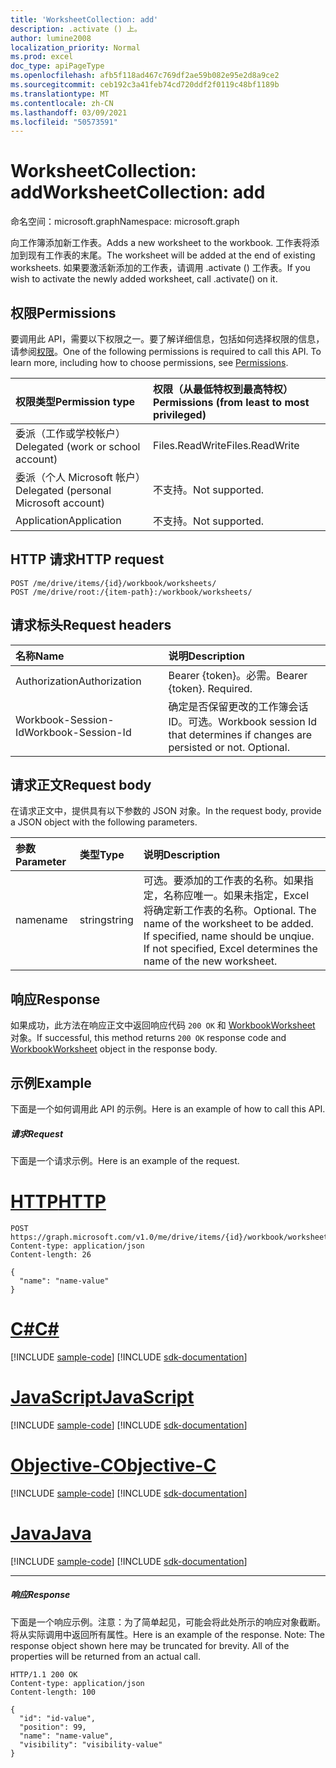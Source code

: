 ```yaml
---
title: 'WorksheetCollection: add'
description: .activate () 上。
author: lumine2008
localization_priority: Normal
ms.prod: excel
doc_type: apiPageType
ms.openlocfilehash: afb5f118ad467c769df2ae59b082e95e2d8a9ce2
ms.sourcegitcommit: ceb192c3a41feb74cd720ddf2f0119c48bf1189b
ms.translationtype: MT
ms.contentlocale: zh-CN
ms.lasthandoff: 03/09/2021
ms.locfileid: "50573591"
---
```

# <a name="worksheetcollection-add"></a><span data-ttu-id="68061-103">WorksheetCollection: add</span><span class="sxs-lookup"><span data-stu-id="68061-103">WorksheetCollection: add</span></span>

<span data-ttu-id="68061-104">命名空间：microsoft.graph</span><span class="sxs-lookup"><span data-stu-id="68061-104">Namespace: microsoft.graph</span></span>

<span data-ttu-id="68061-105">向工作簿添加新工作表。</span><span class="sxs-lookup"><span data-stu-id="68061-105">Adds a new worksheet to the workbook.</span></span> <span data-ttu-id="68061-106">工作表将添加到现有工作表的末尾。</span><span class="sxs-lookup"><span data-stu-id="68061-106">The worksheet will be added at the end of existing worksheets.</span></span> <span data-ttu-id="68061-107">如果要激活新添加的工作表，请调用 .activate () 工作表。</span><span class="sxs-lookup"><span data-stu-id="68061-107">If you wish to activate the newly added worksheet, call .activate() on it.</span></span>
## <a name="permissions"></a><span data-ttu-id="68061-108">权限</span><span class="sxs-lookup"><span data-stu-id="68061-108">Permissions</span></span>
<span data-ttu-id="68061-p102">要调用此 API，需要以下权限之一。要了解详细信息，包括如何选择权限的信息，请参阅[权限](/graph/permissions-reference)。</span><span class="sxs-lookup"><span data-stu-id="68061-p102">One of the following permissions is required to call this API. To learn more, including how to choose permissions, see [Permissions](/graph/permissions-reference).</span></span>

|<span data-ttu-id="68061-111">权限类型</span><span class="sxs-lookup"><span data-stu-id="68061-111">Permission type</span></span>      | <span data-ttu-id="68061-112">权限（从最低特权到最高特权）</span><span class="sxs-lookup"><span data-stu-id="68061-112">Permissions (from least to most privileged)</span></span>              |
|:--------------------|:---------------------------------------------------------|
|<span data-ttu-id="68061-113">委派（工作或学校帐户）</span><span class="sxs-lookup"><span data-stu-id="68061-113">Delegated (work or school account)</span></span> | <span data-ttu-id="68061-114">Files.ReadWrite</span><span class="sxs-lookup"><span data-stu-id="68061-114">Files.ReadWrite</span></span>    |
|<span data-ttu-id="68061-115">委派（个人 Microsoft 帐户）</span><span class="sxs-lookup"><span data-stu-id="68061-115">Delegated (personal Microsoft account)</span></span> | <span data-ttu-id="68061-116">不支持。</span><span class="sxs-lookup"><span data-stu-id="68061-116">Not supported.</span></span>    |
|<span data-ttu-id="68061-117">Application</span><span class="sxs-lookup"><span data-stu-id="68061-117">Application</span></span> | <span data-ttu-id="68061-118">不支持。</span><span class="sxs-lookup"><span data-stu-id="68061-118">Not supported.</span></span> |

## <a name="http-request"></a><span data-ttu-id="68061-119">HTTP 请求</span><span class="sxs-lookup"><span data-stu-id="68061-119">HTTP request</span></span>
<!-- { "blockType": "ignored" } -->
```http
POST /me/drive/items/{id}/workbook/worksheets/
POST /me/drive/root:/{item-path}:/workbook/worksheets/

```
## <a name="request-headers"></a><span data-ttu-id="68061-120">请求标头</span><span class="sxs-lookup"><span data-stu-id="68061-120">Request headers</span></span>
| <span data-ttu-id="68061-121">名称</span><span class="sxs-lookup"><span data-stu-id="68061-121">Name</span></span>       | <span data-ttu-id="68061-122">说明</span><span class="sxs-lookup"><span data-stu-id="68061-122">Description</span></span>|
|:---------------|:----------|
| <span data-ttu-id="68061-123">Authorization</span><span class="sxs-lookup"><span data-stu-id="68061-123">Authorization</span></span>  | <span data-ttu-id="68061-p103">Bearer {token}。必需。</span><span class="sxs-lookup"><span data-stu-id="68061-p103">Bearer {token}. Required.</span></span> |
| <span data-ttu-id="68061-126">Workbook-Session-Id</span><span class="sxs-lookup"><span data-stu-id="68061-126">Workbook-Session-Id</span></span>  | <span data-ttu-id="68061-p104">确定是否保留更改的工作簿会话 ID。可选。</span><span class="sxs-lookup"><span data-stu-id="68061-p104">Workbook session Id that determines if changes are persisted or not. Optional.</span></span>|

## <a name="request-body"></a><span data-ttu-id="68061-129">请求正文</span><span class="sxs-lookup"><span data-stu-id="68061-129">Request body</span></span>
<span data-ttu-id="68061-130">在请求正文中，提供具有以下参数的 JSON 对象。</span><span class="sxs-lookup"><span data-stu-id="68061-130">In the request body, provide a JSON object with the following parameters.</span></span>

| <span data-ttu-id="68061-131">参数</span><span class="sxs-lookup"><span data-stu-id="68061-131">Parameter</span></span>    | <span data-ttu-id="68061-132">类型</span><span class="sxs-lookup"><span data-stu-id="68061-132">Type</span></span>   |<span data-ttu-id="68061-133">说明</span><span class="sxs-lookup"><span data-stu-id="68061-133">Description</span></span>|
|:---------------|:--------|:----------|
|<span data-ttu-id="68061-134">name</span><span class="sxs-lookup"><span data-stu-id="68061-134">name</span></span>|<span data-ttu-id="68061-135">string</span><span class="sxs-lookup"><span data-stu-id="68061-135">string</span></span>|<span data-ttu-id="68061-p105">可选。要添加的工作表的名称。如果指定，名称应唯一。如果未指定，Excel 将确定新工作表的名称。</span><span class="sxs-lookup"><span data-stu-id="68061-p105">Optional. The name of the worksheet to be added. If specified, name should be unqiue. If not specified, Excel determines the name of the new worksheet.</span></span>|

## <a name="response"></a><span data-ttu-id="68061-140">响应</span><span class="sxs-lookup"><span data-stu-id="68061-140">Response</span></span>

<span data-ttu-id="68061-141">如果成功，此方法在响应正文中返回响应代码 `200 OK` 和 [WorkbookWorksheet](../resources/worksheet.md) 对象。</span><span class="sxs-lookup"><span data-stu-id="68061-141">If successful, this method returns `200 OK` response code and [WorkbookWorksheet](../resources/worksheet.md) object in the response body.</span></span>

## <a name="example"></a><span data-ttu-id="68061-142">示例</span><span class="sxs-lookup"><span data-stu-id="68061-142">Example</span></span>
<span data-ttu-id="68061-143">下面是一个如何调用此 API 的示例。</span><span class="sxs-lookup"><span data-stu-id="68061-143">Here is an example of how to call this API.</span></span>
##### <a name="request"></a><span data-ttu-id="68061-144">请求</span><span class="sxs-lookup"><span data-stu-id="68061-144">Request</span></span>
<span data-ttu-id="68061-145">下面是一个请求示例。</span><span class="sxs-lookup"><span data-stu-id="68061-145">Here is an example of the request.</span></span>

# <a name="http"></a>[<span data-ttu-id="68061-146">HTTP</span><span class="sxs-lookup"><span data-stu-id="68061-146">HTTP</span></span>](#tab/http)
<!-- {
  "blockType": "request",
  "name": "worksheetcollection_add"
}-->
```http
POST https://graph.microsoft.com/v1.0/me/drive/items/{id}/workbook/worksheets/add
Content-type: application/json
Content-length: 26

{
  "name": "name-value"
}
```
# <a name="c"></a>[<span data-ttu-id="68061-147">C#</span><span class="sxs-lookup"><span data-stu-id="68061-147">C#</span></span>](#tab/csharp)
[!INCLUDE [sample-code](../includes/snippets/csharp/worksheetcollection-add-csharp-snippets.md)]
[!INCLUDE [sdk-documentation](../includes/snippets/snippets-sdk-documentation-link.md)]

# <a name="javascript"></a>[<span data-ttu-id="68061-148">JavaScript</span><span class="sxs-lookup"><span data-stu-id="68061-148">JavaScript</span></span>](#tab/javascript)
[!INCLUDE [sample-code](../includes/snippets/javascript/worksheetcollection-add-javascript-snippets.md)]
[!INCLUDE [sdk-documentation](../includes/snippets/snippets-sdk-documentation-link.md)]

# <a name="objective-c"></a>[<span data-ttu-id="68061-149">Objective-C</span><span class="sxs-lookup"><span data-stu-id="68061-149">Objective-C</span></span>](#tab/objc)
[!INCLUDE [sample-code](../includes/snippets/objc/worksheetcollection-add-objc-snippets.md)]
[!INCLUDE [sdk-documentation](../includes/snippets/snippets-sdk-documentation-link.md)]

# <a name="java"></a>[<span data-ttu-id="68061-150">Java</span><span class="sxs-lookup"><span data-stu-id="68061-150">Java</span></span>](#tab/java)
[!INCLUDE [sample-code](../includes/snippets/java/worksheetcollection-add-java-snippets.md)]
[!INCLUDE [sdk-documentation](../includes/snippets/snippets-sdk-documentation-link.md)]

---


##### <a name="response"></a><span data-ttu-id="68061-151">响应</span><span class="sxs-lookup"><span data-stu-id="68061-151">Response</span></span>
<span data-ttu-id="68061-p106">下面是一个响应示例。注意：为了简单起见，可能会将此处所示的响应对象截断。将从实际调用中返回所有属性。</span><span class="sxs-lookup"><span data-stu-id="68061-p106">Here is an example of the response. Note: The response object shown here may be truncated for brevity. All of the properties will be returned from an actual call.</span></span>
<!-- {
  "blockType": "response",
  "truncated": true,
  "@odata.type": "microsoft.graph.workbookWorksheet"
} -->
```http
HTTP/1.1 200 OK
Content-type: application/json
Content-length: 100

{
  "id": "id-value",
  "position": 99,
  "name": "name-value",
  "visibility": "visibility-value"
}
```

<!-- uuid: 8fcb5dbc-d5aa-4681-8e31-b001d5168d79
2015-10-25 14:57:30 UTC -->
<!-- {
  "type": "#page.annotation",
  "description": "WorksheetCollection: add",
  "keywords": "",
  "section": "documentation",
  "tocPath": "",
  "suppressions": [
  ]
}-->

